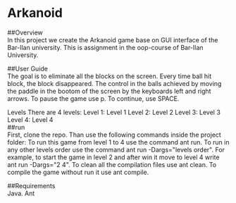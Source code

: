 # Arkanoid <br>
##Overview <br>
In this project we create the Arkanoid game base on GUI interface of the Bar-Ilan university.
This is assignment in the oop-course of Bar-Ilan University. <br>

##User Guide <br>
The goal is to eliminate all the blocks on the screen.
Every time ball hit block, the block disappeared.
The control in the balls achieved by moving the paddle in the bootom of the screen by the keyboards left and right arrows.
To pause the game use p. To continue, use SPACE. <br>

Levels
There are 4 levels:
Level 1:
Level 1
Level 2:
Level 2
Level 3:
Level 3
Level 4:
Level 4
<br>
##run <br>
First, clone the repo. Than use the following commands inside the project folder:
To run this game from level 1 to 4 use the command ant run.
To run in any other levels order use the command ant run -Dargs="levels order". For example, to start the game in level 2 and after win it move to level 4 write ant run -Dargs="2 4".
To clean all the compilation files use ant clean.
To compile the game without run it use ant compile.<br>

##Requirements <br>
Java.
Ant
